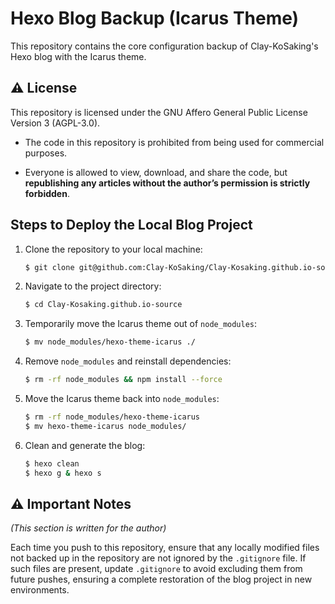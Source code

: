 # Hexo Blog Backup (Icarus Theme)

This repository contains the core configuration backup of Clay-KoSaking's Hexo blog with the Icarus theme.

## :warning: License 
This repository is licensed under the GNU Affero General Public License Version 3 (AGPL-3.0).

- The code in this repository is prohibited from being used for commercial purposes.

- Everyone is allowed to view, download, and share the code, but **republishing any articles without the author’s permission is strictly forbidden**.

## Steps to Deploy the Local Blog Project

1. Clone the repository to your local machine:

   ```bash
   $ git clone git@github.com:Clay-KoSaking/Clay-Kosaking.github.io-source.git

2. Navigate to the project directory:

   ```bash
   $ cd Clay-Kosaking.github.io-source

3. Temporarily move the Icarus theme out of `node_modules`:

   ```bash
   $ mv node_modules/hexo-theme-icarus ./

4. Remove `node_modules` and reinstall dependencies:

   ```bash
   $ rm -rf node_modules && npm install --force

5. Move the Icarus theme back into `node_modules`:

   ```bash
   $ rm -rf node_modules/hexo-theme-icarus
   $ mv hexo-theme-icarus node_modules/

6. Clean and generate the blog:

   ```bash
   $ hexo clean
   $ hexo g & hexo s

## :warning: Important Notes
*(This section is written for the author)*

Each time you push to this repository, ensure that any locally modified files not backed up in the repository are not ignored by the `.gitignore` file.
If such files are present, update `.gitignore` to avoid excluding them from future pushes, ensuring a complete restoration of the blog project in new environments.
